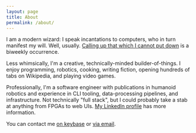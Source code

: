 ```yaml
---
layout: page
title: About
permalink: /about/
---
```


I am a modern wizard: I speak incantations to computers, who in turn
manifest my will. Well, usually. [Calling up that which I cannot put
down](https://youtu.be/Rrm8usaH0sM?t=162) is a biweekly occurrence.

Less whimsically, I'm a creative, technically-minded
builder-of-things. I enjoy programming, robotics, cooking, writing
fiction, opening hundreds of tabs on Wikipedia, and playing video
games.

Professionally, I'm a software engineer with publications in humanoid
robotics and experience in CLI tooling, data-processing pipelines, and
infrastructure. Not technically "full stack", but I could probably
take a stab at anything from FPGAs to web UIs. [My LinkedIn
profile](https://www.linkedin.com/in/saul-reynolds-haertle-a9776743/)
has more information.

You can contact me [on keybase](https://keybase.io/saulrh) or [via
email](saul+blogabout@saulrh.com).
